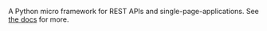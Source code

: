 A Python micro framework for REST APIs and single-page-applications.  See [the
docs](http://spa.readthedocs.org/en/latest/) for more.
